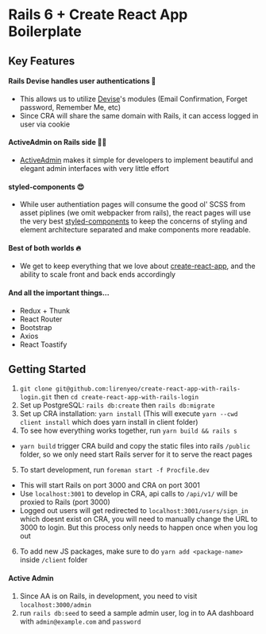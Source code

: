 # Rails 6 + Create React App Boilerplate

## Key Features

#### Rails Devise handles user authentications 🔑
- This allows us to utilize [Devise](https://github.com/heartcombo/devise)'s modules (Email Confirmation, Forget password, Remember Me, etc)
- Since CRA will share the same domain with Rails, it can access logged in user via cookie

#### ActiveAdmin on Rails side 👩‍💼
- [ActiveAdmin](https://activeadmin.info/) makes it simple for developers to implement beautiful and elegant admin interfaces with very little effort

#### styled-components 😍
- While user authentiation pages will consume the good ol' SCSS from asset piplines (we omit webpacker from rails), the react pages will use the very best [styled-components](https://styled-components.com/) to keep the concerns of styling and element architecture separated and make components more readable.

#### Best of both worlds 🔥
- We get to keep everything that we love about [create-react-app](https://github.com/facebook/create-react-app), and the ability to scale front and back ends accordingly

#### And all the important things...
- Redux + Thunk
- React Router
- Bootstrap
- Axios
- React Toastify


## Getting Started

1. `git clone git@github.com:lirenyeo/create-react-app-with-rails-login.git` then `cd create-react-app-with-rails-login`
2. Set up PostgreSQL: `rails db:create` then `rails db:migrate`
3. Set up CRA installation: `yarn install` (This will execute `yarn --cwd client install` which does yarn install in client folder)
4. To see how everything works together, run `yarn build && rails s`
  - `yarn build` trigger CRA build and copy the static files into rails `/public` folder, so we only need start Rails server for it to serve the react pages
5. To start development, run `foreman start -f Procfile.dev`
  - This will start Rails on port 3000 and CRA on port 3001
  - Use `localhost:3001` to develop in CRA, api calls to `/api/v1/` will be proxied to Rails (port 3000)
  - Logged out users will get redirected to `localhost:3001/users/sign_in` which doesnt exist on CRA, you will need to manually change the URL to 3000 to login. But this process only needs to happen once when you log out
6. To add new JS packages, make sure to do `yarn add <package-name>` inside `/client` folder


#### Active Admin

1. Since AA is on Rails, in development, you need to visit `localhost:3000/admin`
2. run `rails db:seed` to seed a sample admin user, log in to AA dashboard with `admin@example.com` and `password`
